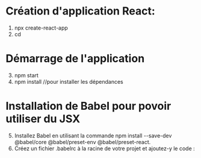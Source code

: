 # Création d'application React:
1. npx create-react-app <mon-app>
2. cd <mon-app>

# Démarrage de l'application
3. npm start
4. npm install //pour installer les dépendances

# Installation de  Babel pour povoir utiliser du JSX
5. Installez Babel en utilisant la commande npm install --save-dev @babel/core @babel/preset-env @babel/preset-react.
6. Créez un fichier .babelrc à la racine de votre projet et ajoutez-y le code :